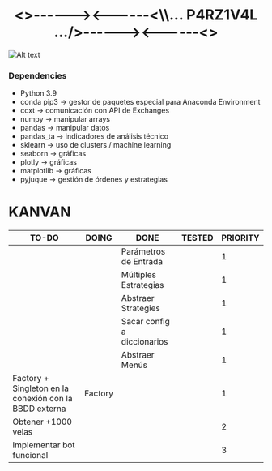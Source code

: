 <h1 align="center"><>------><------<\\... P4RZ1V4L .../>------><------<></h1>

![Alt text](https://cdn.pixabay.com/photo/2019/02/11/07/06/sunset-3988885_960_720.jpg "p4rz1v4l")

### Dependencies
- Python 3.9
- conda pip3 -> gestor de paquetes especial para Anaconda Environment
- ccxt -> comunicación con API de Exchanges
- numpy -> manipular arrays
- pandas -> manipular datos
- pandas_ta -> indicadores de análisis técnico
- sklearn -> uso de clusters / machine learning
- seaborn -> gráficas
- plotly -> gráficas
- matplotlib -> gráficas
- pyjuque -> gestión de órdenes y estrategias

# KANVAN
| TO-DO                                                  | DOING   | DONE                        | TESTED | PRIORITY |
|--------------------------------------------------------|---------|-----------------------------|--------|----------|
|                                                        |         | Parámetros de Entrada       |        | 1        |
|                                                        |         | Múltiples Estrategias       |        | 1        |
|                                                        |         | Abstraer Strategies         |        | 1        |
|                                                        |         | Sacar config a diccionarios |        | 1        |
|                                                        |         | Abstraer Menús              |        | 1        |
| Factory + Singleton en la conexión con la BBDD externa | Factory |                             |        | 1        |
| Obtener +1000 velas                                    |         |                             |        | 2        |
| Implementar bot funcional                              |         |                             |        | 3        |